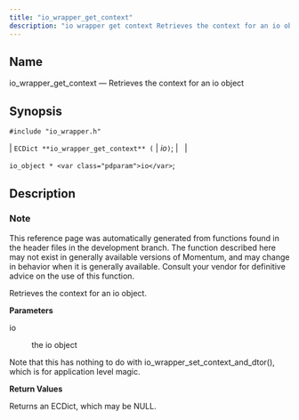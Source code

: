 ```yaml
---
title: "io_wrapper_get_context"
description: "io wrapper get context Retrieves the context for an io object EC Dict io wrapper get context io io object io This reference page was automatically generated from functions found in the header files in the development branch The function described here may not exist in generally available versions of..."
---
```


<a name="apis.io_wrapper_get_context"></a> 
## Name

io_wrapper_get_context — Retrieves the context for an io object

## Synopsis

`#include "io_wrapper.h"`

| `ECDict **io_wrapper_get_context** (` | <var class="pdparam">io</var>`)`; |   |

`io_object * <var class="pdparam">io</var>`;<a name="idp53696624"></a> 
## Description

### Note

This reference page was automatically generated from functions found in the header files in the development branch. The function described here may not exist in generally available versions of Momentum, and may change in behavior when it is generally available. Consult your vendor for definitive advice on the use of this function.

Retrieves the context for an io object.

**<a name="idp53699488"></a> Parameters**

<dl class="variablelist">

<dt>io</dt>

<dd>

the io object

</dd>

</dl>

Note that this has nothing to do with io_wrapper_set_context_and_dtor(), which is for application level magic.

**<a name="idp53702752"></a> Return Values**

Returns an ECDict, which may be NULL.